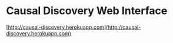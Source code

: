 # Causal Discovery Web Interface

[http://causal-discovery.herokuapp.com](http://causal-discovery.herokuapp.com)
